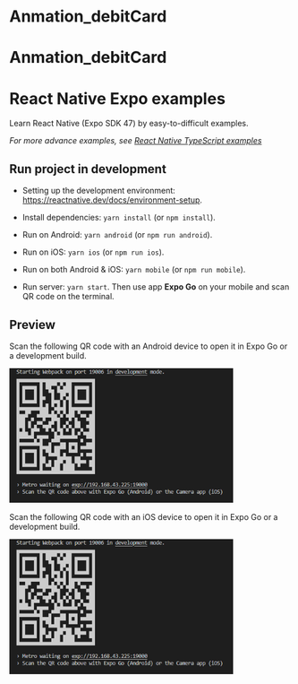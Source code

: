 # Anmation_debitCard

# Anmation_debitCard

# React Native Expo examples

Learn React Native (Expo SDK 47) by easy-to-difficult examples.

_For more advance examples, see [React Native TypeScript examples](https://github.com/robinhuy/react-native-typescript-examples)_

## Run project in development

- Setting up the development environment: https://reactnative.dev/docs/environment-setup.

- Install dependencies: `yarn install` (or `npm install`).

- Run on Android: `yarn android` (or `npm run android`).

- Run on iOS: `yarn ios` (or `npm run ios`).

- Run on both Android & iOS: `yarn mobile` (or `npm run mobile`).

- Run server: `yarn start`. Then use app **Expo Go** on your mobile and scan QR code on the terminal.

## Preview

Scan the following QR code with an Android device to open it in Expo Go or a development build.

<img src="https://github.com/mauryarajeev/List_View_react-native_app/blob/main/image/scanQR.png" width="400" alt="Android demo app" />


Scan the following QR code with an iOS device to open it in Expo Go or a development build.

<img src="https://github.com/mauryarajeev/List_View_react-native_app/blob/main/image/scanQR.png" width="400" alt="Android demo app" />
